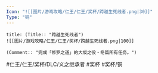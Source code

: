 ```yaml
---
Icon: "![[图片/游戏攻略/仁王/仁王/奖杯/跨越生死线者.png|30]]"
Type: "铜"
---
```

```ad-common-bronze-trophy
title: (Title:: "跨越生死线者")
![[图片/游戏攻略/仁王/仁王/奖杯/跨越生死线者.png|100]]

(Comment:: "完成「修罗之道」的大坂之役・冬篇所有任务。")
```

#仁王/仁王/奖杯/DLC/义之继承者 #奖杯 #奖杯/铜
